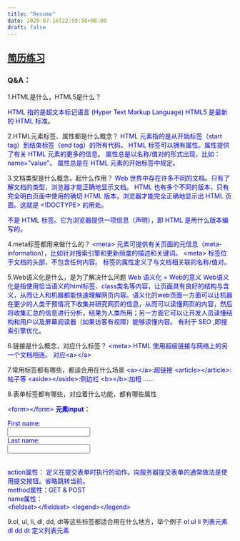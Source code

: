 ```yaml
---
title: "Resume"
date: 2020-07-16T22:59:58+08:00
draft: false
---
```


[简历练习](https://marginlon.github.io/post/resume/)
---------------


### Q&A：
1.HTML是什么，HTML5是什么？

<font color=#0000CD >HTML 指的是超文本标记语言 (Hyper Text Markup Language)
HTML5 是最新的 HTML 标准。
</font>

2.HTML元素标签、属性都是什么概念？
<font color=#0000CD >
HTML 元素指的是从开始标签（start tag）到结束标签（end tag）的所有代码。
HTML 标签可以拥有属性。属性提供了有关 HTML 元素的更多的信息。
属性总是以名称/值对的形式出现，比如：name="value"。
属性总是在 HTML 元素的开始标签中规定。
</font>

3.文档类型是什么概念，起什么作用？
<font color=#0000CD >Web 世界中存在许多不同的文档。只有了解文档的类型，浏览器才能正确地显示文档。
HTML 也有多个不同的版本，只有完全明白页面中使用的确切 HTML 版本，浏览器才能完全正确地显示出 HTML 页面。这就是 <!DOCTYPE> 的用处。
<!DOCTYPE> 不是 HTML 标签。它为浏览器提供一项信息（声明），即 HTML 是用什么版本编写的。
</font>

4.meta标签都用来做什么的？
<font color=#0000CD >&lt;meta&gt; 元素可提供有关页面的元信息（meta-information），比如针对搜索引擎和更新频度的描述和关键词。
&lt;meta&gt; 标签位于文档的头部，不包含任何内容。<meta> 标签的属性定义了与文档相关联的名称/值对。
</font>

5.Web语义化是什么，是为了解决什么问题
<font color=#0000CD >Web 语义化 = Web的意义
Web语义化是指使用恰当语义的html标签、class类名等内容，让页面具有良好的结构与含义，从而让人和机器都能快速理解网页内容。语义化的web页面一方面可以让机器在更少的人类干预情况下收集并研究网页的信息，从而可以读懂网页的内容，然后将收集汇总的信息进行分析，结果为人类所用；另一方面它可以让开发人员读懂结构和用户以及屏幕阅读器（如果访客有视障）能够读懂内容。
有利于 SEO ,即搜索引擎优化。
</font>

6.链接是什么概念，对应什么标签？
<font color=#0000CD >&lt;meta&gt; HTML 使用超级链接与网络上的另一个文档相连。
对应&lt;a&gt;&lt;/a&gt;
</font>

7.常用标签都有哪些，都适合用在什么场景
<font color=#0000CD >&lt;a&gt;&lt;/a&gt;:超链接
&lt;article&gt;&lt;/article&gt;:帖子等
&lt;aside&gt;&lt;/aside&gt;:侧边栏
&lt;b&gt;&lt;/b&gt;:加粗
......<br />
</font>

8.表单标签都有哪些，对应着什么功能，都有哪些属性

<font color=#0000CD >&lt;form&gt;&lt;/form&gt;
<b> 元素input：</b>
<form>
First name:<br>
<input type="text" name="firstname">
<br>
Last name:<br>
<input type="text" name="lastname">
</form>
<br />
action属性： 定义在提交表单时执行的动作。向服务器提交表单的通常做法是使用提交按钮。省略跳转当前。
<br />
method属性：GET & POST
<br />
name属性：
<br />
&lt;fieldset&gt;&lt;/fieldset&gt;
&lt;legend&gt;&lt;/legend&gt;
</font>

9.ol, ul, li, dl, dd, dt等这些标签都适合用在什么地方，举个例子
<font color=#0000CD > ol ul li 列表元素
dl dd dt 定义列表元素</font>
